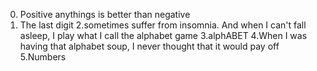 0. Positive anythings is better than negative
1. The last digit
2.sometimes suffer from insomnia. And when I can't fall asleep, I play what I call the alphabet game
3.alphABET
4.When I was having that alphabet soup, I never thought that it would pay off
5.Numbers
